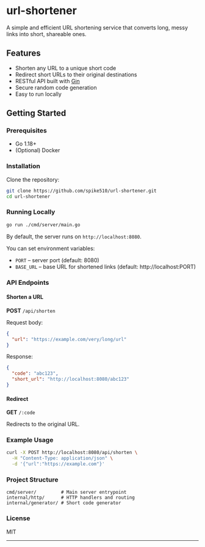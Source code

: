 # url-shortener

A simple and efficient URL shortening service that converts long, messy links into short, shareable ones.

## Features

- Shorten any URL to a unique short code
- Redirect short URLs to their original destinations
- RESTful API built with [Gin](https://github.com/gin-gonic/gin)
- Secure random code generation
- Easy to run locally

## Getting Started

### Prerequisites

- Go 1.18+
- (Optional) Docker

### Installation

Clone the repository:

```sh
git clone https://github.com/spike510/url-shortener.git
cd url-shortener
```

### Running Locally

```sh
go run ./cmd/server/main.go
```

By default, the server runs on `http://localhost:8080`.

You can set environment variables:

- `PORT` – server port (default: 8080)
- `BASE_URL` – base URL for shortened links (default: http://localhost:PORT)

### API Endpoints

#### Shorten a URL

**POST** `/api/shorten`

Request body:
```json
{
  "url": "https://example.com/very/long/url"
}
```

Response:
```json
{
  "code": "abc123",
  "short_url": "http://localhost:8080/abc123"
}
```

#### Redirect

**GET** `/:code`

Redirects to the original URL.

### Example Usage

```sh
curl -X POST http://localhost:8080/api/shorten \
  -H "Content-Type: application/json" \
  -d '{"url":"https://example.com"}'
```

### Project Structure

```
cmd/server/         # Main server entrypoint
internal/http/      # HTTP handlers and routing
internal/generator/ # Short code generator
```

### License

MIT

---
